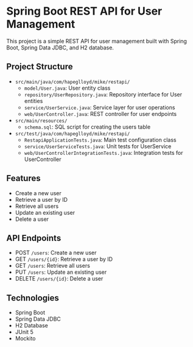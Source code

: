 # Spring Boot REST API for User Management

This project is a simple REST API for user management built with Spring Boot, Spring Data JDBC, and H2 database.

## Project Structure

- `src/main/java/com/hapeglloyd/mike/restapi/`
  - `model/User.java`: User entity class
  - `repository/UserRepository.java`: Repository interface for User entities
  - `service/UserService.java`: Service layer for user operations
  - `web/UserController.java`: REST controller for user endpoints
- `src/main/resources/`
  - `schema.sql`: SQL script for creating the users table
- `src/test/java/com/hapeglloyd/mike/restapi/`
  - `RestapiApplicationTests.java`: Main test configuration class
  - `service/UserServiceTests.java`: Unit tests for UserService
  - `web/UserControllerIntegrationTests.java`: Integration tests for UserController

## Features

- Create a new user
- Retrieve a user by ID
- Retrieve all users
- Update an existing user
- Delete a user

## API Endpoints

- POST `/users`: Create a new user
- GET `/users/{id}`: Retrieve a user by ID
- GET `/users`: Retrieve all users
- PUT `/users`: Update an existing user
- DELETE `/users/{id}`: Delete a user

## Technologies

- Spring Boot
- Spring Data JDBC
- H2 Database
- JUnit 5
- Mockito
